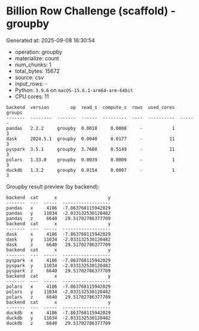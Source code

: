 # Billion Row Challenge (scaffold) - groupby

Generated at: 2025-09-08 16:30:54

- operation: groupby
- materialize: count
- num_chunks: 1
- total_bytes: 15672
- source: csv
- input_rows: -
- Python: `3.9.6` on `macOS-15.6.1-arm64-arm-64bit`
- CPU cores: 11

```text
backend  version        op  read_s  compute_s  rows  used_cores  groups
-------  --------  -------  ------  ---------  ----  ----------  ------
pandas   2.2.2     groupby  0.0018     0.0008     -           1       3
dask     2024.5.1  groupby  0.0040     0.0177     -          11       3
pyspark  3.5.1     groupby  3.7680     0.5149     -          11       3
polars   1.33.0    groupby  0.0039     0.0009     -           1       3
duckdb   1.3.2     groupby  0.0154     0.0007     -           1       3
```

Groupby result preview (by backend):

```text
backend  cat      x                   y
-------  ---  -----  ------------------
pandas   x     4186  -7.863768115942029
pandas   y    11034  -2.033132530120482
pandas   z     6640   29.51702786377709
backend  cat      x                   y
-------  ---  -----  ------------------
dask     x     4186  -7.863768115942029
dask     y    11034  -2.033132530120482
dask     z     6640   29.51702786377709
backend  cat      x                   y
-------  ---  -----  ------------------
pyspark  x     4186  -7.863768115942029
pyspark  y    11034  -2.033132530120482
pyspark  z     6640   29.51702786377709
backend  cat      x                   y
-------  ---  -----  ------------------
polars   x     4186  -7.863768115942029
polars   y    11034  -2.033132530120482
polars   z     6640   29.51702786377709
backend  cat      x                   y
-------  ---  -----  ------------------
duckdb   x     4186  -7.863768115942029
duckdb   y    11034  -2.033132530120482
duckdb   z     6640   29.51702786377709
```
